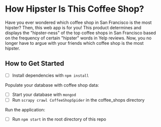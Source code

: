 # How Hipster Is This Coffee Shop?

Have you ever wondered which coffee shop in San Francisco is the most hipster? Then, this web app is for you! This product determines and displays the "hipster-ness" of the top coffee shops in San Francisco based on the frequency of certain "hipster" words in Yelp reviews. Now, you no longer have to argue with your friends which coffee shop is the most hipster.

## How to Get Started ##

- [ ] Install dependencies with `npm install`

Populate your database with coffee shop data:
- [ ] Start your database with `mongod`
- [ ] Run `scrapy crawl CoffeeShopSpider` in the coffee_shops directory

Run the application:
- [ ] Run `npm start` in the root directory of this repo
